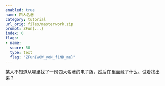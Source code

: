 ```yaml
---
enabled: true
name: 四大名著
category: tutorial
url_orig: files/masterwork.zip
prompt: ZFun{...}
index: 0
flags:
- name: 
  score: 50
  type: text
  flag: "ZFun{w0W_yoN_f1ND_me}"
---
```


某人不知道从哪里找了一份四大名著的电子版，然后在里面藏了什么。试着找出来？
